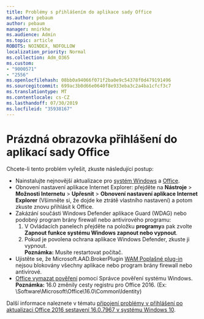 ```yaml
---
title: Problémy s přihlášením do aplikace sady Office
ms.author: pebaum
author: pebaum
manager: mnirkhe
ms.audience: Admin
ms.topic: article
ROBOTS: NOINDEX, NOFOLLOW
localization_priority: Normal
ms.collection: Adm_O365
ms.custom:
- "9000571"
- "2556"
ms.openlocfilehash: 08bb0a94066f071f2ba0e9c54378f0d479191496
ms.sourcegitcommit: 699ac3b0d66e0640f8e933eba3c2a4ba1cfcf3c7
ms.translationtype: MT
ms.contentlocale: cs-CZ
ms.lasthandoff: 07/30/2019
ms.locfileid: "35938167"
---
```

# <a name="blank-sign-in-screen-in-office-apps"></a>Prázdná obrazovka přihlášení do aplikací sady Office

Chcete-li tento problém vyřešit, zkuste následující postup:
- Nainstalujte nejnovější aktualizace pro [systém Windows](https://support.microsoft.com/help/4027667/windows-10-update) a [Office](https://support.office.com/article/update-office-and-your-computer-with-microsoft-update-2ab296f3-7f03-43a2-8e50-46de917611c5).
- Obnovení nastavení aplikace Internet Explorer: přejděte na **Nástroje** > **Možnosti Internetu** > **Upřesnit** > **Obnovení nastavení aplikace Internet Explorer** (Všimněte si, že dojde ke ztrátě vlastního nastavení) a potom zkuste znovu přihlásit k Office.
- Zakázání součásti Windows Defender aplikace Guard (WDAG) nebo podobný program brány firewall nebo antivirového programu:
    1. V Ovládacích panelech přejděte na položku **programy**a pak zvolte **Zapnout funkce systému Windows zapnout nebo vypnout**.
    2. Pokud je povolena ochrana aplikace Windows Defender, zkuste ji vypnout.<br/>
    **Poznámka:** Musíte restartovat počítač.
- Ujistěte se, že Microsoft.AAD.BrokerPlugin [WAM Poplašné plug-in](https://docs.microsoft.com/office365/troubleshoot/administration/connection-issue-when-sign-in-office-2016#symptom-1) nejsou blokovány všechny aplikace nebo program brány firewall nebo antivirové.
- [Office vymazat pověření](https://docs.microsoft.com/office/troubleshoot/error-messages/another-account-already-signed-in#step-3-clear-cached-credentials-on-the-computer) pomocí Správce pověření systému Windows.<br/>
    **Poznámka:** 16.0 změnily cesty registru pro Office 2016. (Ex: \Software\Microsoft\Office\16.0\Common\Identity\)

Další informace naleznete v tématu [připojení problémy v přihlášení po aktualizaci Office 2016 sestavení 16.0.7967 v systému Windows 10](https://docs.microsoft.com/office365/troubleshoot/administration/connection-issue-when-sign-in-office-2016).